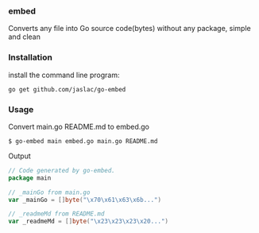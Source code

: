 ### embed

Converts any file into Go source code(bytes) without any package, simple and clean


### Installation

install the command line program:

    go get github.com/jaslac/go-embed


### Usage

Convert main.go README.md to embed.go

    $ go-embed main embed.go main.go README.md

Output

```go
// Code generated by go-embed.
package main

// _mainGo from main.go
var _mainGo = []byte("\x70\x61\x63\x6b...")

// _readmeMd from README.md
var _readmeMd = []byte("\x23\x23\x23\x20...")
```